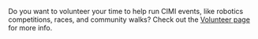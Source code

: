 Do you want to volunteer your time to help run CIMI events, like robotics competitions, races, and community walks? Check out the [Volunteer page](#) for more info.
